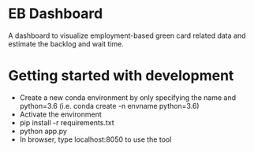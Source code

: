 # EB Dashboard
A dashboard to visualize employment-based green card related data and estimate the backlog and wait time.

# Getting started with development
- Create a new conda environment by only specifying the name and python=3.6 (i.e. conda create -n envname python=3.6)
- Activate the environment
- pip install -r requirements.txt
- python app.py
- In browser, type localhost:8050 to use the tool

